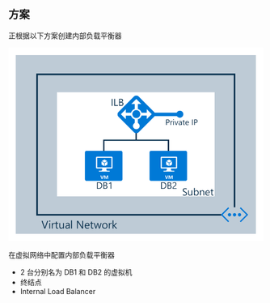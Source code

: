 ## <a name="scenario"></a>方案

正根据以下方案创建内部负载平衡器

![图像说明](./media/load-balancer-get-started-ilb-scenario-include/figure1.png)

在虚拟网络中配置内部负载平衡器

* 2 台分别名为 DB1 和 DB2 的虚拟机
* 终结点
* Internal Load Balancer


<!--HONumber=Nov16_HO2-->


